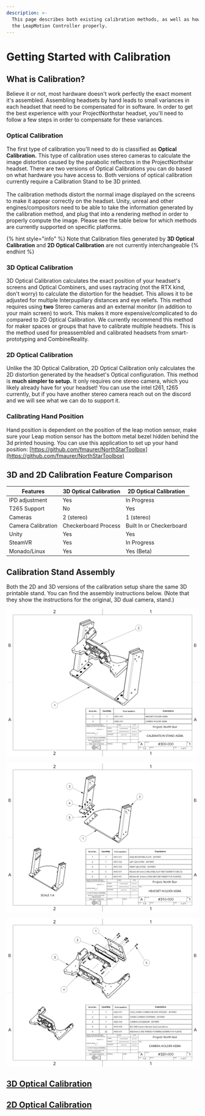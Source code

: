 ```yaml
---
description: >-
  This page describes both existing calibration methods, as well as how to align
  the LeapMotion Controller properly.
---
```


# Getting Started with Calibration

## What is Calibration?

Believe it or not, most hardware doesn't work perfectly the exact moment it's assembled. Assembling headsets by hand leads to small variances in each headset that need to be compensated for in software. In order to get the best experience with your ProjectNorthstar headset, you'll need to follow a few steps in order to compensate for these variances.&#x20;

### Optical Calibration

The first type of calibration you'll need to do is classified as **Optical Calibration.** This type of calibration uses stereo cameras to calculate the image distortion caused by the parabolic reflectors in the ProjectNorthstar headset. There are two versions of Optical Calibrations you can do based on what hardware you have access to. Both versions of optical calibration currently require a Calibration Stand to be 3D printed. \
\
The calibration methods distort the normal image displayed on the screens to make it appear correctly on the headset. Unity, unreal and other engines/compositors need to be able to take the information generated by the calibration method, and plug that into a rendering method in order to properly compute the image. Please see the table below for which methods are currently supported on specific platforms.

{% hint style="info" %}
Note that Calibration files generated by **3D Optical Calibration** and **2D Optical Calibration** are not currently interchangeable
{% endhint %}

### 3D Optical Calibration

3D Optical Calibration calculates the exact position of your headset's screens and Optical Combiners, and uses raytracing (not the RTX kind, don't worry) to calculate the distortion for the headset. This allows it to be adjusted for multiple Interpupillary distances and eye reliefs. This method requires using **two** Stereo cameras and an external monitor (in addition to your main screen) to work. This makes it more expensive/complicated to do compared to 2D Optical Calibration. We currently recommend this method for maker spaces or groups that have to calibrate multiple headsets. This is the method used for preassembled and calibrated headsets from smart-prototyping and CombineReality.

### 2D Optical Calibration

Unlike the 3D Optical Calibration, 2D Optical Calibration only calculates the 2D distortion generated by the headset's Optical configuration. This method is **much simpler to setup.** It only requires one stereo camera, which you likely already have for your headset! You can use the intel t261, t265 currently, but if you have another stereo camera reach out on the discord and we will see what we can do to support it.&#x20;

### Calibrating Hand Position

Hand position is dependent on the position of the leap motion sensor, make sure your Leap motion sensor has the bottom metal bezel hidden behind the 3d printed housing. You can use this application to set up your hand position: [https://github.com/fmaurer/NorthStarToolbox](https://github.com/fmaurer/NorthStarToolbox)

## 3D and 2D Calibration Feature Comparison

| **Features**       | **3D Optical Calibration** | **2D Optical Calibration** |
| ------------------ | -------------------------- | -------------------------- |
| IPD adjustment     | Yes                        | In Progress                |
| T265 Support       | No                         | Yes                        |
| Cameras            | 2 (stereo)                 | 1 (stereo)                 |
| Camera Calibration | Checkerboard Process       | Built In or Checkerboard   |
| Unity              | Yes                        | Yes                        |
| SteamVR            | Yes                        | In Progress                |
| Monado/Linux       | Yes                        | Yes (Beta)                 |

## Calibration Stand Assembly

Both the 2D and 3D versions of the calibration setup share the same 3D printable stand. You can find the assembly instructions below. (Note that they show the instructions for the original, 3D dual camera, stand.)

![](<../../.gitbook/assets/image (26).png>)

![](<../../.gitbook/assets/image (6).png>)

![Camera Holder Assembly for V1](<../../.gitbook/assets/image (32).png>)



## [3D Optical Calibration](../3d-calibration/)

## [2D Optical Calibration](../2d-calibration.md)
